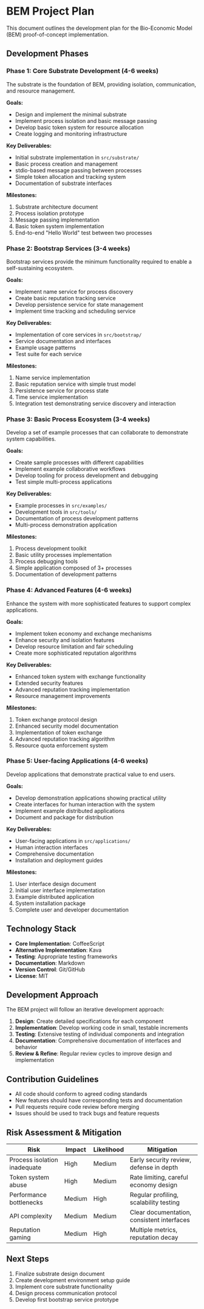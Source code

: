 # BEM Project Plan

This document outlines the development plan for the Bio-Economic Model (BEM) proof-of-concept implementation.

## Development Phases

### Phase 1: Core Substrate Development (4-6 weeks)
The substrate is the foundation of BEM, providing isolation, communication, and resource management.

**Goals:**
- Design and implement the minimal substrate
- Implement process isolation and basic message passing
- Develop basic token system for resource allocation
- Create logging and monitoring infrastructure

**Key Deliverables:**
- Initial substrate implementation in `src/substrate/`
- Basic process creation and management
- stdio-based message passing between processes
- Simple token allocation and tracking system
- Documentation of substrate interfaces

**Milestones:**
1. Substrate architecture document
2. Process isolation prototype
3. Message passing implementation
4. Basic token system implementation
5. End-to-end "Hello World" test between two processes

### Phase 2: Bootstrap Services (3-4 weeks)
Bootstrap services provide the minimum functionality required to enable a self-sustaining ecosystem.

**Goals:**
- Implement name service for process discovery
- Create basic reputation tracking service
- Develop persistence service for state management
- Implement time tracking and scheduling service

**Key Deliverables:**
- Implementation of core services in `src/bootstrap/`
- Service documentation and interfaces
- Example usage patterns
- Test suite for each service

**Milestones:**
1. Name service implementation
2. Basic reputation service with simple trust model
3. Persistence service for process state
4. Time service implementation
5. Integration test demonstrating service discovery and interaction

### Phase 3: Basic Process Ecosystem (3-4 weeks)
Develop a set of example processes that can collaborate to demonstrate system capabilities.

**Goals:**
- Create sample processes with different capabilities
- Implement example collaborative workflows
- Develop tooling for process development and debugging
- Test simple multi-process applications

**Key Deliverables:**
- Example processes in `src/examples/`
- Development tools in `src/tools/`
- Documentation of process development patterns
- Multi-process demonstration application

**Milestones:**
1. Process development toolkit
2. Basic utility processes implementation
3. Process debugging tools
4. Simple application composed of 3+ processes
5. Documentation of development patterns

### Phase 4: Advanced Features (4-6 weeks)
Enhance the system with more sophisticated features to support complex applications.

**Goals:**
- Implement token economy and exchange mechanisms
- Enhance security and isolation features
- Develop resource limitation and fair scheduling
- Create more sophisticated reputation algorithms

**Key Deliverables:**
- Enhanced token system with exchange functionality
- Extended security features
- Advanced reputation tracking implementation
- Resource management improvements

**Milestones:**
1. Token exchange protocol design
2. Enhanced security model documentation
3. Implementation of token exchange
4. Advanced reputation tracking algorithm
5. Resource quota enforcement system

### Phase 5: User-facing Applications (4-6 weeks)
Develop applications that demonstrate practical value to end users.

**Goals:**
- Develop demonstration applications showing practical utility
- Create interfaces for human interaction with the system
- Implement example distributed applications
- Document and package for distribution

**Key Deliverables:**
- User-facing applications in `src/applications/`
- Human interaction interfaces
- Comprehensive documentation
- Installation and deployment guides

**Milestones:**
1. User interface design document
2. Initial user interface implementation
3. Example distributed application
4. System installation package
5. Complete user and developer documentation

## Technology Stack

- **Core Implementation**: CoffeeScript
- **Alternative Implementation**: Kava
- **Testing**: Appropriate testing frameworks
- **Documentation**: Markdown
- **Version Control**: Git/GitHub
- **License**: MIT

## Development Approach

The BEM project will follow an iterative development approach:

1. **Design**: Create detailed specifications for each component
2. **Implementation**: Develop working code in small, testable increments
3. **Testing**: Extensive testing of individual components and integration
4. **Documentation**: Comprehensive documentation of interfaces and behavior
5. **Review & Refine**: Regular review cycles to improve design and implementation

## Contribution Guidelines

- All code should conform to agreed coding standards
- New features should have corresponding tests and documentation
- Pull requests require code review before merging
- Issues should be used to track bugs and feature requests

## Risk Assessment & Mitigation

| Risk | Impact | Likelihood | Mitigation |
|------|--------|------------|------------|
| Process isolation inadequate | High | Medium | Early security review, defense in depth |
| Token system abuse | High | Medium | Rate limiting, careful economy design |
| Performance bottlenecks | Medium | High | Regular profiling, scalability testing |
| API complexity | Medium | Medium | Clear documentation, consistent interfaces |
| Reputation gaming | Medium | High | Multiple metrics, reputation decay |

## Next Steps

1. Finalize substrate design document
2. Create development environment setup guide
3. Implement core substrate functionality 
4. Design process communication protocol
5. Develop first bootstrap service prototype
